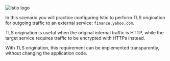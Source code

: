 
![Istio logo](https://raw.githubusercontent.com/lorenzo85/scenarios-ica/master/istio-logo.svg)

In this scenario you will practice configuring Istio to perform TLS origination for outgoing
traffic to an external service: `finance.yahoo.com`.

TLS origination is useful when the original internal traffic is HTTP, while the target
service requires traffic to be encrypted with HTTPs instead.

With TLS origination, this requirement can be implemented transparently, without changing the application code.
